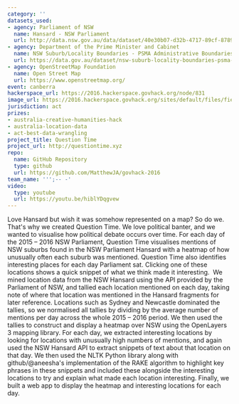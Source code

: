 ```yaml
---
category: ''
datasets_used:
- agency: Parliament of NSW
  name: Hansard - NSW Parliament
  url: http://data.nsw.gov.au/data/dataset/40e30b07-d32b-4717-89cf-8789fd54b123
- agency: Department of the Prime Minister and Cabinet
  name: NSW Suburb/Locality Boundaries - PSMA Administrative Boundaries
  url: https://data.gov.au/dataset/nsw-suburb-locality-boundaries-psma-administrative-boundaries/resource/0fea6eba-b9d4-4428-953b-a1cf87533aff
- agency: OpenStreetMap Foundation
  name: Open Street Map
  url: https://www.openstreetmap.org/
event: canberra
hackerspace_url: https://2016.hackerspace.govhack.org/node/831
image_url: https://2016.hackerspace.govhack.org/sites/default/files/field/image/Screen%20Shot%202016-07-31%20at%2010.56.46%20AM.png
jurisdiction: act
prizes:
- australia-creative-humanities-hack
- australia-location-data
- act-best-data-wrangling
project_title: Question Time
project_url: http://questiontime.xyz
repo:
  name: GitHub Repository
  type: github
  url: https://github.com/MatthewJA/govhack-2016
team_name: ''';-- -'
video:
  type: youtube
  url: https://youtu.be/hiblYDqgvew
---
```


Love Hansard but wish it was somehow represented on a map? So do we. That's why we created Question Time.
We love political banter, and we wanted to visualise how political debate occurs over time. For each day of the 2015 – 2016 NSW Parliament, Question Time visualises mentions of NSW suburbs found in the NSW Parliament Hansard with a heatmap of how unusually often each suburb was mentioned.
Question Time also identifies interesting places for each day Parliament sat. Clicking one of these locations shows a quick snippet of what we think made it interesting. 
We mined location data from the NSW Hansard using the API provided by the Parliament of NSW, and tallied each location mentioned on each day, taking note of where that location was mentioned in the Hansard fragments for later reference. Locations such as Sydney and Newcastle dominated the tallies, so we normalised all tallies by dividing by the average number of mentions per day across the whole 2015 – 2016 period. We then used the tallies to construct and display a heatmap over NSW using the OpenLayers 3 mapping library. For each day, we extracted interesting locations by looking for locations with unusually high numbers of mentions, and again used the NSW Hansard API to extract snippets of text about that location on that day. We then used the NLTK Python library along with github/@aneesha's implementation of the RAKE algorithm to highlight key phrases in these snippets and included these alongside the interesting locations to try and explain what made each location interesting. Finally, we built a web app to display the heatmap and interesting locations for each day.